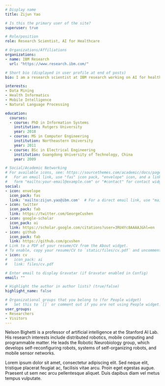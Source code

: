 ```yaml
---
# Display name
title: Zijun Yao

# Is this the primary user of the site?
superuser: true

# Role/position
role: Research Scientist, AI for Healthcare

# Organizations/Affiliations
organizations:
- name: IBM Research
  url: "https://www.research.ibm.com/"

# Short bio (displayed in user profile at end of posts)
bio: I am a research scientist at IBM research working on AI for healthcare. I received my Ph.D. in Management Science & Information System from the Rutgers University in 2018 supervised by Prof. Hui Xiong. My research interests include data mining and its broad range of applications on health informatics, mobile intelligence, and natural language processing.

interests:
- Data Mining
- Health Informatics
- Mobile Intelligence
- Natural Language Processing

education:
  courses:
  - course: PhD in Information Systems
    institution: Rutgers University
    year: 2018
  - course: MS in Computer Engineering
    institution: Northeastern University
    year: 2011
  - course: BSc in Electrical Engineering
    institution: Guangdong University of Technology, China
    year: 2009

# Social/Academic Networking
# For available icons, see: https://sourcethemes.com/academic/docs/page-builder/#icons
#   For an email link, use "fas" icon pack, "envelope" icon, and a link in the
#   form "mailto:your-email@example.com" or "#contact" for contact widget.
social:
- icon: envelope
  icon_pack: fas
  link: 'mailto:zijun.yao@ibm.com'  # For a direct email link, use "mailto:test@example.org".
- icon: twitter
  icon_pack: fab
  link: https://twitter.com/GeorgeCushen
- icon: google-scholar
  icon_pack: ai
  link: https://scholar.google.com/citations?user=3RU4Yc8AAAAJ&hl=en
- icon: github
  icon_pack: fab
  link: https://github.com/gcushen
# Link to a PDF of your resume/CV from the About widget.
# To enable, copy your resume/CV to `static/files/cv.pdf` and uncomment the lines below.
- icon: cv
#   icon_pack: ai
#   link: files/cv.pdf

# Enter email to display Gravatar (if Gravatar enabled in Config)
email: ""

# Highlight the author in author lists? (true/false)
highlight_name: false

# Organizational groups that you belong to (for People widget)
#   Set this to `[]` or comment out if you are not using People widget.
user_groups:
- Researchers
- Visitors
---
```


Nelson Bighetti is a professor of artificial intelligence at the Stanford AI Lab. His research interests include distributed robotics, mobile computing and programmable matter. He leads the Robotic Neurobiology group, which develops self-reconfiguring robots, systems of self-organizing robots, and mobile sensor networks.

Lorem ipsum dolor sit amet, consectetur adipiscing elit. Sed neque elit, tristique placerat feugiat ac, facilisis vitae arcu. Proin eget egestas augue. Praesent ut sem nec arcu pellentesque aliquet. Duis dapibus diam vel metus tempus vulputate.
